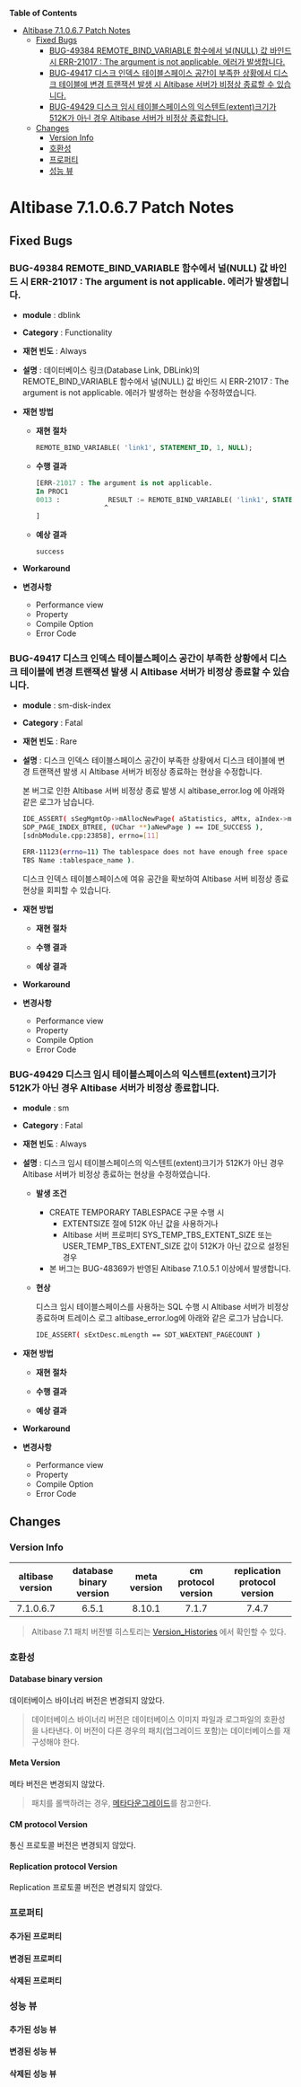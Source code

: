 <!-- START doctoc generated TOC please keep comment here to allow auto update -->
<!-- DON'T EDIT THIS SECTION, INSTEAD RE-RUN doctoc TO UPDATE -->
**Table of Contents**  

- [Altibase 7.1.0.6.7 Patch Notes](#altibase-71067-patch-notes)
  - [Fixed Bugs](#fixed-bugs)
    - [BUG-49384 REMOTE\_BIND\_VARIABLE 함수에서 널(NULL) 값 바인드 시 ERR-21017 : The argument is not applicable. 에러가 발생합니다.](#bug-49384remote_bind_variable-%ED%95%A8%EC%88%98%EC%97%90%EC%84%9C-%EB%84%90null-%EA%B0%92-%EB%B0%94%EC%9D%B8%EB%93%9C-%EC%8B%9C-err-21017--the-argument-is-not-applicable-%EC%97%90%EB%9F%AC%EA%B0%80-%EB%B0%9C%EC%83%9D%ED%95%A9%EB%8B%88%EB%8B%A4)
    - [BUG-49417 디스크 인덱스 테이블스페이스 공간이 부족한 상황에서 디스크 테이블에 변경 트랜잭션 발생 시 Altibase 서버가 비정상 종료할 수 있습니다.](#bug-49417%EB%94%94%EC%8A%A4%ED%81%AC-%EC%9D%B8%EB%8D%B1%EC%8A%A4-%ED%85%8C%EC%9D%B4%EB%B8%94%EC%8A%A4%ED%8E%98%EC%9D%B4%EC%8A%A4-%EA%B3%B5%EA%B0%84%EC%9D%B4-%EB%B6%80%EC%A1%B1%ED%95%9C-%EC%83%81%ED%99%A9%EC%97%90%EC%84%9C-%EB%94%94%EC%8A%A4%ED%81%AC-%ED%85%8C%EC%9D%B4%EB%B8%94%EC%97%90-%EB%B3%80%EA%B2%BD-%ED%8A%B8%EB%9E%9C%EC%9E%AD%EC%85%98-%EB%B0%9C%EC%83%9D-%EC%8B%9C-altibase-%EC%84%9C%EB%B2%84%EA%B0%80-%EB%B9%84%EC%A0%95%EC%83%81-%EC%A2%85%EB%A3%8C%ED%95%A0-%EC%88%98-%EC%9E%88%EC%8A%B5%EB%8B%88%EB%8B%A4)
    - [BUG-49429 디스크 임시 테이블스페이스의 익스텐트(extent)크기가 512K가 아닌 경우 Altibase 서버가 비정상 종료합니다.](#bug-49429%EB%94%94%EC%8A%A4%ED%81%AC-%EC%9E%84%EC%8B%9C-%ED%85%8C%EC%9D%B4%EB%B8%94%EC%8A%A4%ED%8E%98%EC%9D%B4%EC%8A%A4%EC%9D%98-%EC%9D%B5%EC%8A%A4%ED%85%90%ED%8A%B8extent%ED%81%AC%EA%B8%B0%EA%B0%80-512k%EA%B0%80-%EC%95%84%EB%8B%8C-%EA%B2%BD%EC%9A%B0-altibase-%EC%84%9C%EB%B2%84%EA%B0%80-%EB%B9%84%EC%A0%95%EC%83%81-%EC%A2%85%EB%A3%8C%ED%95%A9%EB%8B%88%EB%8B%A4)
  - [Changes](#changes)
    - [Version Info](#version-info)
    - [호환성](#%ED%98%B8%ED%99%98%EC%84%B1)
    - [프로퍼티](#%ED%94%84%EB%A1%9C%ED%8D%BC%ED%8B%B0)
    - [성능 뷰](#%EC%84%B1%EB%8A%A5-%EB%B7%B0)

<!-- END doctoc generated TOC please keep comment here to allow auto update -->

Altibase 7.1.0.6.7 Patch Notes
==============================

Fixed Bugs
----------

### BUG-49384 REMOTE\_BIND\_VARIABLE 함수에서 널(NULL) 값 바인드 시 ERR-21017 : The argument is not applicable. 에러가 발생합니다.

-   **module** : dblink

-   **Category** : Functionality

-   **재현 빈도** : Always

-   **설명** : 데이터베이스 링크(Database Link, DBLink)의 REMOTE\_BIND\_VARIABLE 함수에서 널(NULL) 값 바인드 시 ERR-21017 :
    The argument is not applicable. 에러가 발생하는 현상을 수정하였습니다.
    
- **재현 방법**

  - **재현 절차**

    ```sql
    REMOTE_BIND_VARIABLE( 'link1', STATEMENT_ID, 1, NULL);
    ```

  - **수행 결과**

    ```sql
    [ERR-21017 : The argument is not applicable.
    In PROC1
    0013 :            RESULT := REMOTE_BIND_VARIABLE( 'link1', STATEMENT_ID, 1, NULL);
                     ^                                                                       ^
    ]
    ```

  -   **예상 결과**

          success

-   **Workaround**

-   **변경사항**

    -   Performance view
    -   Property
    -   Compile Option
    -   Error Code

### BUG-49417 디스크 인덱스 테이블스페이스 공간이 부족한 상황에서 디스크 테이블에 변경 트랜잭션 발생 시 Altibase 서버가 비정상 종료할 수 있습니다.

-   **module** : sm-disk-index

-   **Category** : Fatal

-   **재현 빈도** : Rare

-   **설명** : 디스크 인덱스 테이블스페이스 공간이 부족한 상황에서 디스크 테이블에 변경 트랜잭션 발생 시 Altibase 서버가 비정상 종료하는 현상을 수정합니다.
    
    본 버그로 인한 Altibase 서버 비정상 종료 발생 시 altibase\_error.log 에 아래와 같은 로그가 남습니다.
    
    ```bash
    IDE_ASSERT( sSegMgmtOp->mAllocNewPage( aStatistics, aMtx, aIndex->mIndexTSID, &(aIndex- >mSegmentDesc.mSegHandle),
    SDP_PAGE_INDEX_BTREE, (UChar **)aNewPage ) == IDE_SUCCESS ),
    [sdnbModule.cpp:23858], errno=[11]
    
    ERR-11123(errno=11) The tablespace does not have enough free space (
    TBS Name :tablespace_name ).
    ```
    
    디스크 인덱스 테이블스페이스에 여유 공간을 확보하여 Altibase 서버 비정상 종료 현상을 회피할 수 있습니다.
    
-   **재현 방법**

    -   **재현 절차**

    -   **수행 결과**

    -   **예상 결과**

-   **Workaround**

-   **변경사항**

    -   Performance view
    -   Property
    -   Compile Option
    -   Error Code

### BUG-49429 디스크 임시 테이블스페이스의 익스텐트(extent)크기가 512K가 아닌 경우 Altibase 서버가 비정상 종료합니다.

-   **module** : sm

-   **Category** : Fatal

-   **재현 빈도** : Always

-   **설명** : 디스크 임시 테이블스페이스의 익스텐트(extent)크기가 512K가 아닌 경우 Altibase 서버가 비정상 종료하는 현상을 수정하였습니다.
    
    - **발생 조건**
      - CREATE TEMPORARY TABLESPACE 구문 수행 시 
        - EXTENTSIZE 절에 512K 아닌 값을 사용하거나 
        - Altibase 서버 프로퍼티 SYS\_TEMP\_TBS\_EXTENT\_SIZE 또는 USER\_TEMP\_TBS\_EXTENT\_SIZE 값이 512K가 아닌 값으로 설정된 경우
      - 본 버그는 BUG-48369가 반영된 Altibase 7.1.0.5.1 이상에서 발생합니다.
    
    - **현상**
    
      디스크 임시 테이블스페이스를 사용하는 SQL 수행 시 Altibase 서버가 비정상 종료하며 트레이스 로그 altibase\_error.log에 아래와 같은 로그가 남습니다. 
    
      ```bash
      IDE_ASSERT( sExtDesc.mLength == SDT_WAEXTENT_PAGECOUNT )
      ```
    
-   **재현 방법**

    -   **재현 절차**

    -   **수행 결과**

    -   **예상 결과**

-   **Workaround**

-   **변경사항**

    -   Performance view
    -   Property
    -   Compile Option
    -   Error Code

Changes
-------

### Version Info

| altibase version | database binary version | meta version | cm protocol version | replication protocol version |
| :--------------: | :---------------------: | :----------: | :-----------------: | :--------------------------: |
|    7.1.0.6.7     |          6.5.1          |    8.10.1    |        7.1.7        |            7.4.7             |

> Altibase 7.1 패치 버전별 히스토리는 [Version\_Histories](https://github.com/ALTIBASE/Documents/blob/master/PatchNotes/Altibase_7_1_Version_Histories.md) 에서 확인할 수 있다.

### 호환성

#### Database binary version

데이터베이스 바이너리 버전은 변경되지 않았다.

> 데이터베이스 바이너리 버전은 데이터베이스 이미지 파일과 로그파일의 호환성을 나타낸다. 이 버전이 다른 경우의 패치(업그레이드 포함)는 데이터베이스를 재구성해야 한다.

#### Meta Version

메타 버전은 변경되지 않았다.

> 패치를 롤백하려는 경우, [메타다운그레이드](https://github.com/ALTIBASE/Documents/blob/master/Manuals/Altibase_7.1/kor/Installation.md#%EB%A9%94%ED%83%80-%EB%8B%A4%EC%9A%B4%EA%B7%B8%EB%A0%88%EC%9D%B4%EB%93%9Cmeta-downgrade)를 참고한다.

#### CM protocol Version

통신 프로토콜 버전은 변경되지 않았다.

#### Replication protocol Version

Replication 프로토콜 버전은 변경되지 않았다.

### 프로퍼티

#### 추가된 프로퍼티

#### 변경된 프로퍼티

#### 삭제된 프로퍼티

### 성능 뷰

#### 추가된 성능 뷰

#### 변경된 성능 뷰

#### 삭제된 성능 뷰
